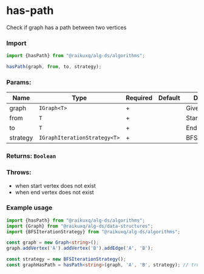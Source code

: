 # has-path

Check if graph has a path between two vertices

### Import

```ts
import {hasPath} from "@raikuxq/alg-ds/algorithms";

hasPath(graph, from, to, strategy);
```

### Params:

| Name     | Type                         | Required | Default | Description      |
|----------|------------------------------|----------|---------|------------------|
| graph    | `IGraph<T>`                  | +        |         | Given graph      |
| from     | `T`                          | +        |         | Start of path    |
| to       | `T`                          | +        |         | End of path      |
| strategy | `IGraphIterationStrategy<T>` | +        |         | BFS/DFS/Dijkstra |

### Returns: `Boolean`

### Throws:

- when start vertex does not exist
- when end vertex does not exist

### Example usage

```ts
import {hasPath} from "@raikuxq/alg-ds/algorithms";
import {Graph} from "@raikuxq/alg-ds/data-structures";
import {BFSIterationStrategy} from "@raikuxq/alg-ds/algorithms";

const graph = new Graph<string>();
graph.addVertex('A').addVertex('B').addEdge('A', 'B');

const strategy = new BFSIterationStrategy();
const graphHasPath = hasPath<string>(graph, 'A', 'B', strategy); // true
```
